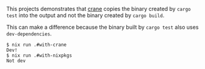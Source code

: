 This projects demonstrates that [crane](https://crane.dev) copies the binary
created by `cargo test` into the output and not the binary created by `cargo
build`.

This can make a difference because the binary built by `cargo test` also uses
`dev-dependencies`.

```shell-session
$ nix run .#with-crane
Dev!
$ nix run .#with-nixpkgs
Not dev
```
